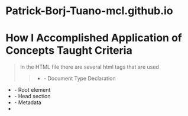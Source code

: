# Patrick-Borj-Tuano-mcl.github.io

# How I Accomplished Application of Concepts Taught Criteria
> In the HTML file there are several html tags that are used 
>> + <!DOCTYPE html> - Document Type Declaration
 + <html> - Root element
 + <head> - Head section
 + <meta> - Metadata
 + <title> - Title of the document
 + <link> - Link to external resources (stylesheets)
 + <body> - Body of the document
 + <nav> - Navigation section
 + <div> - Division container
 + <ul> - (Unordered list)
 + <li> - List item
 + <a> - Anchor (hyperlink)
 + <section> - Section container
 + <div> - Division container
 + <img> - Image
 + <p> - Paragraph
 + <h1> to <h3> - Headings
 + <button> - Button
 + <img> - Image
 + <script> - Script
 + <footer> - Footer section
 + <nav> - Navigation section
 + <ul> - Unordered list
 + <li> - List item
 + <p> - Paragraph

# How I Accomplished Design Criteria

# How I Accomplished Content Criteria

# How I Accomplished Creativity Criteria

# How I Accomplished Deployment Criteria